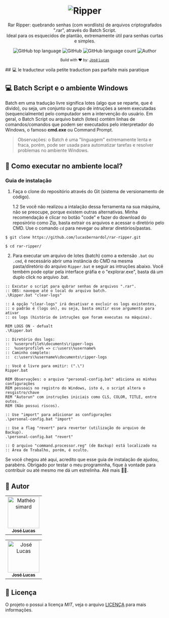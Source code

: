 <div align="center">
  <h1 align="center">
    <img src="./resources/assets/rar-ripper.svg" alt="Ripper" />
  </h1>

  <p align="center">
    Rar Ripper: quebrando senhas (com wordlists) de arquivos criptografados
    ".rar", através do Batch Script.<br/> Ideal para os esquecidos de 
    plantão, extremamente útil para senhas curtas e simples.
  </p>
</div>

<div align="center">
  <img alt="GitHub top language" src="https://img.shields.io/github/languages/top/lucasbernardol/rar-ripper?color=5D8BF4">

  <img alt="GitHub" src="https://img.shields.io/github/license/lucasbernardol/rar-ripper?color=5D8BF4">

  <img alt="GitHub language count" src="https://img.shields.io/github/languages/count/lucasbernardol/rar-ripper?color=5D8BF4">

  <img src="https://img.shields.io/badge/author-Jos%C3%A9%20Lucas-5D8BF4" alt="Author" />
</div>

<p align="center">
  <small>
    Build with ❤️ by: <a href="https://github.com/lucasbernardol">José Lucas</a>
  </small>
</p>
## 💻 le traducteur 
voila petite traduction pas parfaite mais paratique

## 💻 Batch Script e o ambiente Windows

Batch em uma tradução livre significa lotes (algo que se reparte, que é divido), ou
seja, um conjunto ou grupo de intruções a serem executadas (sequencialmente) pelo computador sem a intervenção do usuário. Em geral, o Batch Script ou arquivo
batch (lotes) contém linhas de comandos/comandos que podem ser executados pelo
interpretador do Windows, o famoso **cmd.exe** ou Command Prompt.

> Observações: o Batch é uma "linguagem" extremamente lenta e fraca, porém, pode
> ser usada para automatizar tarefas e resolver problemas no ambiente Windows.

## :wrench: Como executar no ambiente local?

### Guia de instalação

1. Faça o clone do repositório através do Git (sistema de versionamento de código).

   1.2 Se você não realizou a intalação dessa ferramenta na sua máquina,
   não se preocupe, porque existem outras alternativas. Minha recomendação é clicar
   no botão "code" e fazer do download do reposirório como Zip, basta extrair os
   arquivos e acessar o diretório pelo CMD. Use o comando `cd` para nevegar ou alterar
   diretórios/pastas.

```batch
$ git clone https://github.com/lucasbernardol/rar-ripper.git

$ cd rar-ripper/
```

2. Para executar um arquivo de lotes (batch) como a extensão `.bat` ou `.cmd`,
   é necessário abrir uma instância do CMD na mesma pasta/diretório do arquivo
   `Ripper.bat` e seguir as intruções abaixo. Você tembém pode optar pela interface
   gráfia e o "explorar.exe", basta dá um duplo click no arquivo .bat.

```batch
:: Excutar o script para qubrar senhas de arquivos ".rar".
:: OBS: naveque até o local do arquivo batch.
.\Ripper.bat "clear-logs"

:: A opção "clear-logs" irá desativar e excluir os logs existentes,
:: o padrão é (logs on), ou seja, basta omitir esse argumento para ativar
:: os logs (histório de intruções que foram executas na máquina).

REM LOGS ON - defualt
.\Ripper.bat

:: Diretório dos logs:
::  %userprofile%\documents\ripper-logs
::  %userprofile% => c:\users\%username%
:: Caminho completo:
::  c:\users\%username%\documents\ripper-logs

:: Você é livre para omitir: (".\")
Ripper.bat

REM Observações: o arquivo "personal-config.bat" adiciona as minhas configurações
REM pessoais no registro do Windows, isto é, o script altera o resgistro/chave
REM "Autorun" com instruções iniciais como CLS, COLOR, TITLE, entre outos.
REM (Não possui riscos).

:: Use "import" para adicionar as configurações
.\personal-config.bat "import"

:: Use a flag "revert" para reverter (utilização do arquivo de Backup).
.\personal-config.bat "revert"

:: O arquivo "command.processor.reg" (de Backup) está localizado na
:: Área de Trabalho, porém, é oculto.
```

Se você chegou até aqui, acredito que esse guia de instalação de ajudou, parabéns.
Obrigado por testar o meu programinha, fique à vontade para contribuir ou até
mesmo me dá um estrelinha. Até mais 👋👋.

## :boy: Autor

<table class="traducteur">
  <tr>
    <td align="center">
      <a href="https://github.com/Luxuse">
        <img src="https://avatars.githubusercontent.com/u/82418341?v=4" 
        width="100px;" alt="Mathéo simard"/>
        <br/>
        <sub>
          <b>José Lucas</b>
        </sub>
      </a>
    </td>
  </tr>
</table>

<table class="author">
  <tr>
    <td align="center">
      <a href="https://github.com/lucasbernardol">
        <img src="https://avatars.githubusercontent.com/u/82418341?v=4" 
        width="100px;" alt="José Lucas"/>
        <br/>
        <sub>
          <b>José Lucas</b>
        </sub>
      </a>
    </td>
  </tr>
</table>

## 📝 Licença

O projeto o possui a licença _MIT_, veja o arquivo [LICENÇA](LICENSE) para
mais informações.
